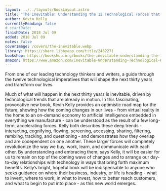 ```yaml
---
layout: ../../layouts/BookLayout.astro
title: "The Inevitable: Understanding the 12 Technological Forces that Will Shape Our Future"
author: Kevin Kelly
currentlyReading: false
# startDate:
finishDate: 2018 Jul 09
added: 2018 Jul 09
notes: false
coverImage: /covers/the-inevitable.webp
library: https://share.libbyapp.com/title/2462271
bookshop: https://bookshop.org/books/the-inevitable-understanding-the-12-technological-forces-that-will-shape-our-future/9780143110378
amazon: https://www.amazon.com/Inevitable-Understanding-Technological-Forces-Future/dp/0143110373
---
```


From one of our leading technology thinkers and writers, a guide through the twelve technological imperatives that will shape the next thirty years and transform our lives

Much of what will happen in the next thirty years is inevitable, driven by technological trends that are already in motion. In this fascinating, provocative new book, Kevin Kelly provides an optimistic road map for the future, showing how the coming changes in our lives - from virtual reality in the home to an on-demand economy to artificial intelligence embedded in everything we manufacture - can be understood as the result of a few long-term, accelerating forces. Kelly both describes these deep trends - interacting, cognifying, flowing, screening, accessing, sharing, filtering, remixing, tracking, and questioning - and demonstrates how they overlap and are codependent on one another. These larger forces will completely revolutionize the way we buy, work, learn, and communicate with each other. By understanding and embracing them, says Kelly, it will be easier for us to remain on top of the coming wave of changes and to arrange our day-to-day relationships with technology in ways that bring forth maximum benefits. Kelly’s bright, hopeful book will be indispensable to anyone who seeks guidance on where their business, industry, or life is heading - what to invent, where to work, in what to invest, how to better reach customers, and what to begin to put into place - as this new world emerges.  
